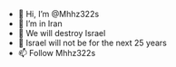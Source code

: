 - 👋 Hi, I’m @Mhhz322s
- 👀 I’m in Iran
- 🌱 We will destroy Israel
- 💞️ Israel will not be for the next 25 years
- 📫 Follow Mhhz322s

<!---
Mhhz322s/Mhhz322s is a ✨ special ✨ repository because its `About_Me.md` (this file) appears on your GitHub profile.
You can click the Preview link to take a look at your changes.
--->
